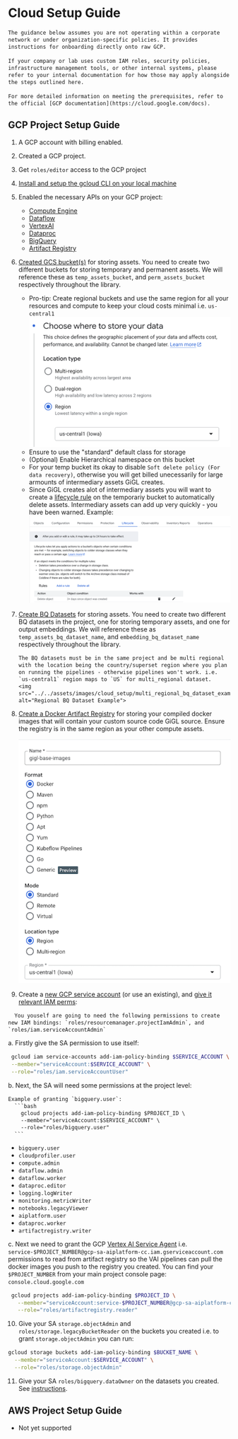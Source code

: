 # Cloud Setup Guide

```{note}
The guidance below assumes you are not operating within a corporate network or under organization-specific policies. It provides instructions for onboarding directly onto raw GCP.

If your company or lab uses custom IAM roles, security policies, infrastructure management tools, or other internal systems, please refer to your internal documentation for how those may apply alongside the steps outlined here.

For more detailed information on meeting the prerequisites, refer to the official [GCP documentation](https://cloud.google.com/docs).
```

## GCP Project Setup Guide

1. A GCP account with billing enabled.

2. Created a GCP project.

3. Get `roles/editor` access to the GCP project

4. [Install and setup the gcloud CLI on your local machine](https://cloud.google.com/sdk/docs/install)

5. Enabled the necessary APIs on your GCP project:

   - [Compute Engine](https://console.cloud.google.com/apis/library/compute.googleapis.com)
   - [Dataflow](https://console.cloud.google.com/apis/library/dataflow.googleapis.com)
   - [VertexAI](https://console.cloud.google.com/apis/library/aiplatform.googleapis.com)
   - [Dataproc](https://console.cloud.google.com/apis/library/dataproc.googleapis.com)
   - [BigQuery](https://console.cloud.google.com/apis/library/bigquery.googleapis.com)
   - [Artifact Registry](https://console.cloud.google.com/apis/library/artifactregistry.googleapis.com)

6. [Created GCS bucket(s)](https://console.cloud.google.com/storage/create-bucket) for storing assets. You need to
   create two different buckets for storing temporary and permanent assets. We will reference these as
   `temp_assets_bucket`, and `perm_assets_bucket` respectively throughout the library.

   - Pro-tip: Create regional buckets and use the same region for all your resources and compute to keep your cloud
     costs minimal i.e. `us-central1`
     <img src="../../assets/images/cloud_setup/regional_bucket_example.png" alt="Regional Bucket Example" width="500px" />
   - Ensure to use the "standard" default class for storage
   - (Optional) Enable Hierarchical namespace on this bucket
   - For your temp bucket its okay to disable `Soft delete policy (For data recovery)`, otherwise you will get billed
     unecessarily for large armounts of intermediary assets GiGL creates.
   - Since GiGL creates alot of intermediary assets you will want to create a
     [lifecycle rule](https://cloud.google.com/storage/docs/lifecycle) on the temporariy bucket to automatically delete
     assets. Intermediary assets can add up very quickly - you have been warned. Example:
     <img src="../../assets/images/cloud_setup/bucket_lifecycle_example.png" alt="Bucket Lifecycle Example"/>

7. [Create BQ Datasets](https://console.cloud.google.com/bigquery) for storing assets. You need to create two different
   BQ datasets in the project, one for storing temporary assets, and one for output embeddings. We will reference these
   as `temp_assets_bq_dataset_name`, and `embedding_bq_dataset_name` respectively throughout the library.

   ```{caution}
   The BQ datasets must be in the same project and be multi regional with the location being the country/superset region where you plan on running the pipelines - otherwise pipelines won't work. i.e. `us-central1` region maps to `US` for multi_regional dataset.
   <img src="../../assets/images/cloud_setup/multi_regional_bq_dataset_example.png" alt="Regional BQ Dataset Example">
   ```

8. [Create a Docker Artifact Registry](https://console.cloud.google.com/artifacts) for storing your compiled docker
   images that will contain your custom source code GiGL source. Ensure the registry is in the same region as your other
   compute assets.

   <img src="../../assets/images/cloud_setup/regional_registry_example.png" alt="Regional Registry Example">

9. Create a [new GCP service account](https://console.cloud.google.com/iam-admin/serviceaccounts) (or use an existing),
   and [give it relevant IAM perms](https://cloud.google.com/iam/docs/roles-overview):

```{note}
  You youself are going to need the following permissions to create new IAM bindings: `roles/resourcemanager.projectIamAdmin`, and `roles/iam.serviceAccountAdmin`
```

a. Firstly give the SA permission to use itself:

```bash
 gcloud iam service-accounts add-iam-policy-binding $SERVICE_ACCOUNT \
 --member="serviceAccount:$SERVICE_ACCOUNT" \
 --role="roles/iam.serviceAccountUser"
```

b. Next, the SA will need some permissions at the project level:

````{note}
Example of granting `bigquery.user`:
  ```bash
    gcloud projects add-iam-policy-binding $PROJECT_ID \
    --member="serviceAccount:$SERVICE_ACCOUNT" \
    --role="roles/bigquery.user"
  ```
````

- `bigquery.user`
- `cloudprofiler.user`
- `compute.admin`
- `dataflow.admin`
- `dataflow.worker`
- `dataproc.editor`
- `logging.logWriter`
- `monitoring.metricWriter`
- `notebooks.legacyViewer`
- `aiplatform.user`
- `dataproc.worker`
- `artifactregistry.writer`

c. Next we need to grant the GCP
[Vertex AI Service Agent](https://cloud.google.com/vertex-ai/docs/general/access-control#service-agents) i.e.
`service-$PROJECT_NUMBER@gcp-sa-aiplatform-cc.iam.gserviceaccount.com` permissions to read from artifact registry so the
VAI pipelines can pull the docker images you push to the registry you created. You can find your `$PROJECT_NUMBER` from
your main project console page: `console.cloud.google.com`

```bash
 gcloud projects add-iam-policy-binding $PROJECT_ID \
   --member="serviceAccount:service-$PROJECT_NUMBER@gcp-sa-aiplatform-cc.iam.gserviceaccount.com" \
   --role="roles/artifactregistry.reader"
```

10. Give your SA `storage.objectAdmin` and `roles/storage.legacyBucketReader` on the buckets you created i.e. to grant
    `storage.objectAdmin` you can run:

```bash
gcloud storage buckets add-iam-policy-binding $BUCKET_NAME \
  --member="serviceAccount:$SERVICE_ACCOUNT" \
  --role="roles/storage.objectAdmin"
```

11. Give your SA `roles/bigquery.dataOwner` on the datasets you created. See
    [instructions](https://cloud.google.com/bigquery/docs/control-access-to-resources-iam#bq_2).

## AWS Project Setup Guide

- Not yet supported
